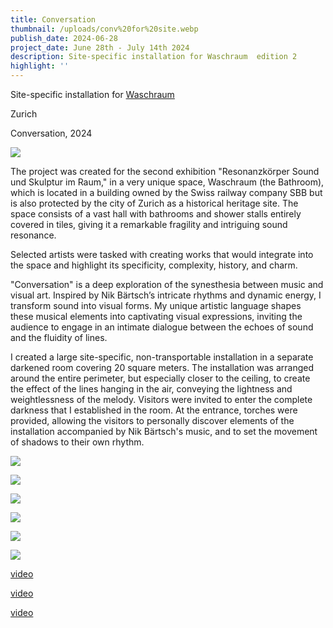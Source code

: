 ```yaml
---
title: Conversation
thumbnail: /uploads/conv%20for%20site.webp
publish_date: 2024-06-28
project_date: June 28th - July 14th 2024
description: Site-specific installation for Waschraum  edition 2
highlight: ''
---
```

Site-specific installation for [Waschraum](https://wasch-raum.ch/elzara-oiseau/)

Zurich

Conversation, 2024

![](/uploads/img_20240702_191403_442-M4Mz.jpg)

The project was created for the second exhibition "Resonanzkörper Sound und Skulptur im Raum," in a very unique space, Waschraum (the Bathroom), which is located in a building owned by the Swiss railway company SBB but is also protected by the city of Zurich as a historical heritage site. The space consists of a vast hall with bathrooms and shower stalls entirely covered in tiles, giving it a remarkable fragility and intriguing sound resonance.

Selected artists were tasked with creating works that would integrate into the space and highlight its specificity, complexity, history, and charm.

"Conversation" is a deep exploration of the synesthesia between music and visual art. Inspired by Nik Bärtsch’s intricate rhythms and dynamic energy, I transform sound into visual forms. My unique artistic language shapes these musical elements into captivating visual expressions, inviting the audience to engage in an intimate dialogue between the echoes of sound and the fluidity of lines.

I created a large site-specific, non-transportable installation in a separate darkened room covering 20 square meters. The installation was arranged around the entire perimeter, but especially closer to the ceiling, to create the effect of the lines hanging in the air, conveying the lightness and weightlessness of the melody. Visitors were invited to enter the complete darkness that I established in the room. At the entrance, torches were provided, allowing the visitors to personally discover elements of the installation accompanied by Nik Bärtsch's music, and to set the movement of shadows to their own rhythm.

![](/uploads/img_20240701_124551_804copy-Y4OD.jpg)

![](/uploads/img_20240701_124540_118copy-EyND.jpg)

![](/uploads/img_20240701_124638_950copy-gyMj.jpg)

![](/uploads/img_20240712_204055-U3Nz.jpg)

![](/uploads/IMG_20240702_191403_382.webp)

![](/uploads/img_20240701_124537_434-copy-E3OD.jpg)

[video](https://www.youtube.com/watch?v=GfAmrOnPiXM)

[video](https://www.youtube.com/watch?v=dOgcXic2U7w)

[video](https://www.youtube.com/watch?v=hTuFZgRWHKI)
